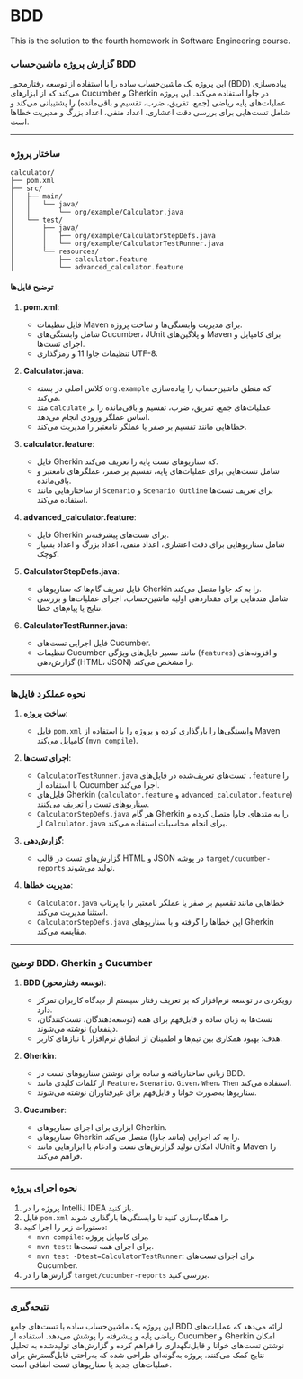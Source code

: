 # BDD
This is the solution to the fourth homework in Software Engineering course. 

### گزارش پروژه ماشین‌حساب BDD

این پروژه یک ماشین‌حساب ساده را با استفاده از توسعه رفتارمحور (BDD) پیاده‌سازی می‌کند که از ابزارهای Cucumber و Gherkin در جاوا استفاده می‌کند. این پروژه عملیات‌های پایه ریاضی (جمع، تفریق، ضرب، تقسیم و باقی‌مانده) را پشتیبانی می‌کند و شامل تست‌هایی برای بررسی دقت اعشاری، اعداد منفی، اعداد بزرگ و مدیریت خطاها است.

---

### ساختار پروژه
```
calculator/
├── pom.xml
├── src/
│   ├── main/
│   │   └── java/
│   │       └── org/example/Calculator.java
│   └── test/
│       ├── java/
│       │   ├── org/example/CalculatorStepDefs.java
│       │   └── org/example/CalculatorTestRunner.java
│       └── resources/
│           ├── calculator.feature
│           └── advanced_calculator.feature
```

#### توضیح فایل‌ها
1. **pom.xml**:
   - فایل تنظیمات Maven برای مدیریت وابستگی‌ها و ساخت پروژه.
   - شامل وابستگی‌های Cucumber، JUnit و پلاگین‌های Maven برای کامپایل و اجرای تست‌ها.
   - تنظیمات جاوا 11 و رمزگذاری UTF-8.

2. **Calculator.java**:
   - کلاس اصلی در بسته `org.example` که منطق ماشین‌حساب را پیاده‌سازی می‌کند.
   - متد `calculate` عملیات‌های جمع، تفریق، ضرب، تقسیم و باقی‌مانده را بر اساس عملگر ورودی انجام می‌دهد.
   - خطاهایی مانند تقسیم بر صفر یا عملگر نامعتبر را مدیریت می‌کند.

3. **calculator.feature**:
   - فایل Gherkin که سناریوهای تست پایه را تعریف می‌کند.
   - شامل تست‌هایی برای عملیات‌های پایه، تقسیم بر صفر، عملگرهای نامعتبر و باقی‌مانده.
   - از ساختارهایی مانند `Scenario` و `Scenario Outline` برای تعریف تست‌ها استفاده می‌کند.

4. **advanced_calculator.feature**:
   - فایل Gherkin برای تست‌های پیشرفته‌تر.
   - شامل سناریوهایی برای دقت اعشاری، اعداد منفی، اعداد بزرگ و اعداد بسیار کوچک.

5. **CalculatorStepDefs.java**:
   - فایل تعریف گام‌ها که سناریوهای Gherkin را به کد جاوا متصل می‌کند.
   - شامل متدهایی برای مقداردهی اولیه ماشین‌حساب، اجرای عملیات‌ها و بررسی نتایج یا پیام‌های خطا.

6. **CalculatorTestRunner.java**:
   - فایل اجرایی تست‌های Cucumber.
   - تنظیمات Cucumber مانند مسیر فایل‌های ویژگی (`features`) و افزونه‌های گزارش‌دهی (HTML، JSON) را مشخص می‌کند.

---

### نحوه عملکرد فایل‌ها
1. **ساخت پروژه**:
   - فایل `pom.xml` وابستگی‌ها را بارگذاری کرده و پروژه را با استفاده از Maven کامپایل می‌کند (`mvn compile`).

2. **اجرای تست‌ها**:
   - `CalculatorTestRunner.java` تست‌های تعریف‌شده در فایل‌های `.feature` را با استفاده از Cucumber اجرا می‌کند.
   - فایل‌های Gherkin (`calculator.feature` و `advanced_calculator.feature`) سناریوهای تست را تعریف می‌کنند.
   - `CalculatorStepDefs.java` هر گام Gherkin را به متدهای جاوا متصل کرده و از `Calculator.java` برای انجام محاسبات استفاده می‌کند.

3. **گزارش‌دهی**:
   - گزارش‌های تست در قالب HTML و JSON در پوشه `target/cucumber-reports` تولید می‌شوند.

4. **مدیریت خطاها**:
   - `Calculator.java` خطاهایی مانند تقسیم بر صفر یا عملگر نامعتبر را با پرتاب استثنا مدیریت می‌کند.
   - `CalculatorStepDefs.java` این خطاها را گرفته و با سناریوهای Gherkin مقایسه می‌کند.

---

### توضیح BDD، Gherkin و Cucumber

1. **BDD (توسعه رفتارمحور)**:
   - رویکردی در توسعه نرم‌افزار که بر تعریف رفتار سیستم از دیدگاه کاربران تمرکز دارد.
   - تست‌ها به زبان ساده و قابل‌فهم برای همه (توسعه‌دهندگان، تست‌کنندگان، ذینفعان) نوشته می‌شوند.
   - هدف: بهبود همکاری بین تیم‌ها و اطمینان از انطباق نرم‌افزار با نیازهای کاربر.

2. **Gherkin**:
   - زبانی ساختاریافته و ساده برای نوشتن سناریوهای تست در BDD.
   - از کلمات کلیدی مانند `Feature`، `Scenario`، `Given`، `When`، `Then` استفاده می‌کند.
   - سناریوها به‌صورت خوانا و قابل‌فهم برای غیرفناوران نوشته می‌شوند.

3. **Cucumber**:
   - ابزاری برای اجرای سناریوهای Gherkin.
   - سناریوهای Gherkin را به کد اجرایی (مانند جاوا) متصل می‌کند.
   - امکان تولید گزارش‌های تست و ادغام با ابزارهایی مانند JUnit و Maven را فراهم می‌کند.

---

### نحوه اجرای پروژه
1. پروژه را در IntelliJ IDEA باز کنید.
2. فایل `pom.xml` را همگام‌سازی کنید تا وابستگی‌ها بارگذاری شوند.
3. دستورات زیر را اجرا کنید:
   - `mvn compile`: برای کامپایل پروژه.
   - `mvn test`: برای اجرای همه تست‌ها.
   - `mvn test -Dtest=CalculatorTestRunner`: برای اجرای تست‌های Cucumber.
4. گزارش‌ها را در `target/cucumber-reports` بررسی کنید.

---

### نتیجه‌گیری
این پروژه یک ماشین‌حساب ساده با تست‌های جامع BDD ارائه می‌دهد که عملیات‌های ریاضی پایه و پیشرفته را پوشش می‌دهد. استفاده از Cucumber و Gherkin امکان نوشتن تست‌های خوانا و قابل‌نگهداری را فراهم کرده و گزارش‌های تولیدشده به تحلیل نتایج کمک می‌کنند. پروژه به‌گونه‌ای طراحی شده که به‌راحتی قابل‌گسترش برای عملیات‌های جدید یا سناریوهای تست اضافی است.
